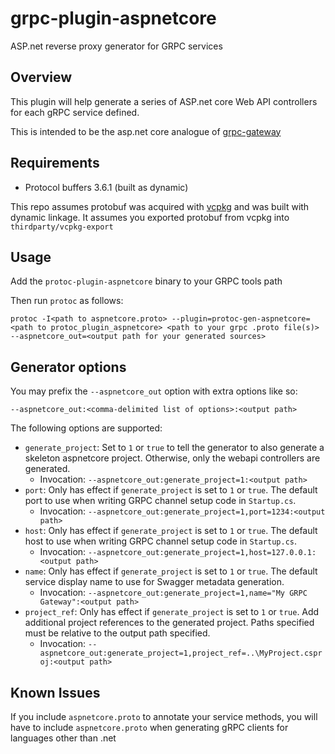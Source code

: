 # grpc-plugin-aspnetcore

ASP.net reverse proxy generator for GRPC services

## Overview

This plugin will help generate a series of ASP.net core Web API controllers for each gRPC service defined.

This is intended to be the asp.net core analogue of [grpc-gateway](https://github.com/grpc-ecosystem/grpc-gateway)

## Requirements

* Protocol buffers 3.6.1 (built as dynamic)

This repo assumes protobuf was acquired with [vcpkg](https://github.com/Microsoft/vcpkg) and was built with dynamic linkage. It assumes you exported protobuf from vcpkg into `thirdparty/vcpkg-export`

## Usage

Add the `protoc-plugin-aspnetcore` binary to your GRPC tools path

Then run `protoc` as follows:

```
protoc -I<path to aspnetcore.proto> --plugin=protoc-gen-aspnetcore=<path to protoc_plugin_aspnetcore> <path to your grpc .proto file(s)> --aspnetcore_out=<output path for your generated sources>
```

## Generator options

You may prefix the `--aspnetcore_out` option with extra options like so:

```
--aspnetcore_out:<comma-delimited list of options>:<output path>
```

The following options are supported:

 * `generate_project`: Set to `1` or `true` to tell the generator to also generate a skeleton aspnetcore project. Otherwise, only the webapi controllers are generated.
    * Invocation: `--aspnetcore_out:generate_project=1:<output path>`
 * `port`: Only has effect if `generate_project` is set to `1` or `true`. The default port to use when writing GRPC channel setup code in `Startup.cs`.
    * Invocation: `--aspnetcore_out:generate_project=1,port=1234:<output path>`
 * `host`: Only has effect if `generate_project` is set to `1` or `true`. The default host to use when writing GRPC channel setup code in `Startup.cs`.
    * Invocation: `--aspnetcore_out:generate_project=1,host=127.0.0.1:<output path>`
 * `name`: Only has effect if `generate_project` is set to `1` or `true`. The default service display name to use for Swagger metadata generation.
    * Invocation: `--aspnetcore_out:generate_project=1,name="My GRPC Gateway":<output path>`
 * `project_ref`: Only has effect if `generate_project` is set to `1` or `true`. Add additional project references to the generated project. Paths specified must be relative to the output path specified.
    * Invocation: `--aspnetcore_out:generate_project=1,project_ref=..\MyProject.csproj:<output path>`

## Known Issues

If you include `aspnetcore.proto` to annotate your service methods, you will have to include `aspnetcore.proto` when 
generating gRPC clients for languages other than .net